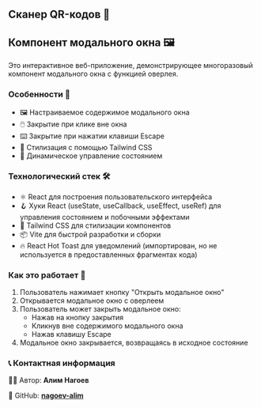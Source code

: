 ## Сканер QR-кодов 🔄
## Компонент модального окна 🖼️

Это интерактивное веб-приложение, демонстрирующее многоразовый компонент модального окна с функцией оверлея.

### Особенности 🌟

- 🖼️ Настраиваемое содержимое модального окна
- 🖱️ Закрытие при клике вне окна
- ⌨️ Закрытие при нажатии клавиши Escape
- 🎨 Стилизация с помощью Tailwind CSS
- 🔄 Динамическое управление состоянием

### Технологический стек 🛠️

- ⚛️ React для построения пользовательского интерфейса
- 🪝 Хуки React (useState, useCallback, useEffect, useRef) для управления состоянием и побочными эффектами
- 🎨 Tailwind CSS для стилизации компонентов
- 📦 Vite для быстрой разработки и сборки
- 🔥 React Hot Toast для уведомлений (импортирован, но не используется в предоставленных фрагментах кода)

### Как это работает 📝

1. Пользователь нажимает кнопку "Открыть модальное окно"
2. Открывается модальное окно с оверлеем
3. Пользователь может закрыть модальное окно:
   - Нажав на кнопку закрытия
   - Кликнув вне содержимого модального окна
   - Нажав клавишу Escape
4. Модальное окно закрывается, возвращаясь в исходное состояние

### 📞 Контактная информация

👨‍💻 Автор: **Алим Нагоев**

🐙 GitHub: **[nagoev-alim](https://github.com/nagoev-alim)**
